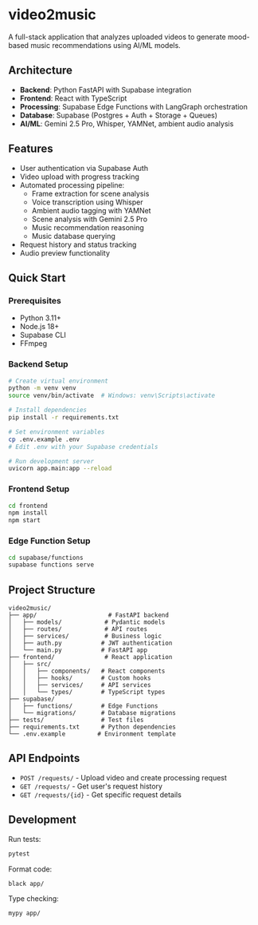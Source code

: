 # video2music

A full-stack application that analyzes uploaded videos to generate mood-based music recommendations using AI/ML models.

## Architecture

- **Backend**: Python FastAPI with Supabase integration
- **Frontend**: React with TypeScript
- **Processing**: Supabase Edge Functions with LangGraph orchestration
- **Database**: Supabase (Postgres + Auth + Storage + Queues)
- **AI/ML**: Gemini 2.5 Pro, Whisper, YAMNet, ambient audio analysis

## Features

- User authentication via Supabase Auth
- Video upload with progress tracking
- Automated processing pipeline:
  - Frame extraction for scene analysis
  - Voice transcription using Whisper
  - Ambient audio tagging with YAMNet
  - Scene analysis with Gemini 2.5 Pro
  - Music recommendation reasoning
  - Music database querying
- Request history and status tracking
- Audio preview functionality

## Quick Start

### Prerequisites

- Python 3.11+
- Node.js 18+
- Supabase CLI
- FFmpeg

### Backend Setup

```bash
# Create virtual environment
python -m venv venv
source venv/bin/activate  # Windows: venv\Scripts\activate

# Install dependencies
pip install -r requirements.txt

# Set environment variables
cp .env.example .env
# Edit .env with your Supabase credentials

# Run development server
uvicorn app.main:app --reload
```

### Frontend Setup

```bash
cd frontend
npm install
npm start
```

### Edge Function Setup

```bash
cd supabase/functions
supabase functions serve
```

## Project Structure

```
video2music/
├── app/                    # FastAPI backend
│   ├── models/            # Pydantic models
│   ├── routes/            # API routes
│   ├── services/          # Business logic
│   ├── auth.py           # JWT authentication
│   └── main.py           # FastAPI app
├── frontend/              # React application
│   ├── src/
│   │   ├── components/   # React components
│   │   ├── hooks/        # Custom hooks
│   │   ├── services/     # API services
│   │   └── types/        # TypeScript types
├── supabase/
│   ├── functions/        # Edge Functions
│   └── migrations/       # Database migrations
├── tests/                # Test files
├── requirements.txt      # Python dependencies
└── .env.example         # Environment template
```

## API Endpoints

- `POST /requests/` - Upload video and create processing request
- `GET /requests/` - Get user's request history
- `GET /requests/{id}` - Get specific request details

## Development

Run tests:
```bash
pytest
```

Format code:
```bash
black app/
```

Type checking:
```bash
mypy app/
``` 